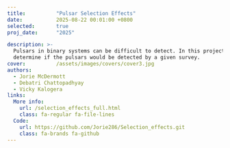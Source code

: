 ```yaml
---
title:          "Pulsar Selection Effects"
date:           2025-08-22 00:01:00 +0800
selected:       true
proj_date:      "2025"

description: >-
  Pulsars in binary systems can be difficult to detect. In this project, we create a Python pipeline to calculate the selection effects on a pulsar in such systems and
  determine if the pulsars would be detected by a given survey.
cover:          /assets/images/covers/cover3.jpg
authors:
  - Jorie McDermott
  - Debatri Chattopadhyay
  - Vicky Kalogera
links:
  More info:
    url: /selection_effects_full.html
    class: fa-regular fa-file-lines
  Code:
    url: https://github.com/Jorie286/Selection_effects.git
    class: fa-brands fa-github
---
```

